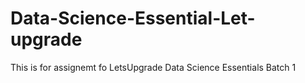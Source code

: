 # Data-Science-Essential-Let-upgrade
This is for assignemt fo LetsUpgrade Data Science Essentials Batch 1
